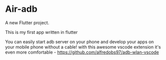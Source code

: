 # Air-adb

A new Flutter project.

This is my first app written in flutter

You can easily start adb server on your phone and develop your apps on your mobile phone without a cable!
with this awesome vscode extension it's even more comfortable - https://github.com/alfredobs97/adb-wlan-vscode